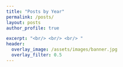 ```yaml
---
title: "Posts by Year"
permalink: /posts/
layout: posts
author_profile: true

excerpt: "<br/> <br/> <br/> "
header:
  overlay_image: /assets/images/banner.jpg
  overlay_filter: 0.5
---
```

